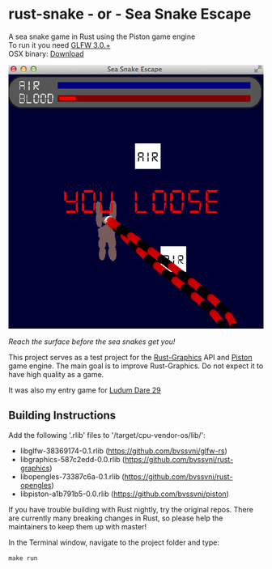 rust-snake - or - Sea Snake Escape
==========

A sea snake game in Rust using the Piston game engine  
To run it you need <a href="http://www.glfw.org/" target="_blank">GLFW 3.0.+</a>  
OSX binary: <a href="http://www.cutoutpro.com/sea-snake-osx.zip" target="_blank">Download</a>  

![alt tag](https://raw.githubusercontent.com/bvssvni/rust-snake/master/sea-snake.png)

*Reach the surface before the sea snakes get you!*

This project serves as a test project for the [Rust-Graphics](https://github.com/bvssvni/rust-graphics) API and [Piston](https://github.com/bvssvni/piston) game engine. The main goal is to improve Rust-Graphics. Do not expect it to have high quality as a game.

It was also my entry game for <a href="http://www.ludumdare.com/compo/ludum-dare-29/?action=preview&uid=19918" target="_blank">Ludum Dare 29</a>

## Building Instructions

Add the following '.rlib' files to '/target/cpu-vendor-os/lib/':

* libglfw-38369174-0.1.rlib (https://github.com/bvssvni/glfw-rs)
* libgraphics-587c2edd-0.0.rlib (https://github.com/bvssvni/rust-graphics)
* libopengles-73387c6a-0.1.rlib (https://github.com/bvssvni/rust-opengles)
* libpiston-a1b791b5-0.0.rlib (https://github.com/bvssvni/piston)

If you have trouble building with Rust nightly, try the original repos. There are currently many breaking changes in Rust, so please help the maintainers to keep them up with master!  

In the Terminal window, navigate to the project folder and type:

```
make run
```
